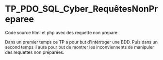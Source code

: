 # TP_PDO_SQL_Cyber_RequêtesNonPreparee
Code source html et php avec des requette non prepare

Dans un premier temps ce TP a pour but d'intérroger une BDD.
Puis dans un second temps il aura pour but de montrer les inconviennents de manipuler des requettes non préparées.
